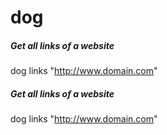 # dog

##### Get all links of a website

   dog  links "http://www.domain.com"

##### Get all links of a website

   dog  links "http://www.domain.com"
